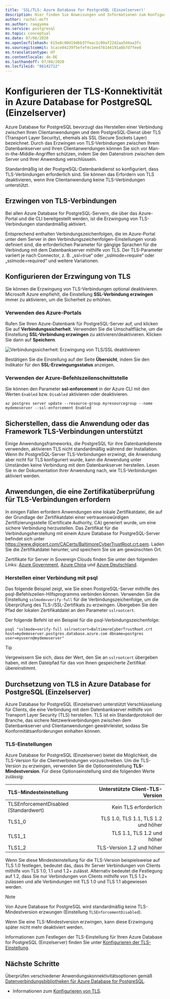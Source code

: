 ```yaml
---
title: 'SSL/TLS: Azure Database for PostgreSQL (Einzelserver)'
description: Hier finden Sie Anweisungen und Informationen zum Konfigurieren der TLS-Konnektivität für Azure Database for PostgreSQL (Einzelserver).
author: rachel-msft
ms.author: raagyema
ms.service: postgresql
ms.topic: conceptual
ms.date: 07/08/2020
ms.openlocfilehash: 615e8c80d194bb37feac1c09af22d2aa5d4aa3fc
ms.sourcegitcommit: 5cace04239f5efef4c1eed78144191a8b7d7fee8
ms.translationtype: HT
ms.contentlocale: de-DE
ms.lasthandoff: 07/08/2020
ms.locfileid: "86142712"
---
```

# <a name="configure-tls-connectivity-in-azure-database-for-postgresql---single-server"></a>Konfigurieren der TLS-Konnektivität in Azure Database for PostgreSQL (Einzelserver)

Azure Database for PostgreSQL bevorzugt das Herstellen einer Verbindung zwischen Ihren Clientanwendungen und dem PostgreSQL-Dienst über TLS (Transport Layer Security), ehemals als SSL (Secure Sockets Layer) bezeichnet. Durch das Erzwingen von TLS-Verbindungen zwischen Ihrem Datenbankserver und Ihren Clientanwendungen können Sie sich vor Man-in-the-Middle-Angriffen schützen, indem Sie den Datenstrom zwischen dem Server und Ihrer Anwendung verschlüsseln.

Standardmäßig ist der PostgreSQL-Datenbankdienst so konfiguriert, dass TLS-Verbindungen erforderlich sind. Sie können das Erfordern von TLS deaktivieren, wenn Ihre Clientanwendung keine TLS-Verbindungen unterstützt.

## <a name="enforcing-tls-connections"></a>Erzwingen von TLS-Verbindungen

Bei allen Azure Database for PostgreSQL-Servern, die über das Azure-Portal und die CLI bereitgestellt werden, ist die Erzwingung von TLS-Verbindungen standardmäßig aktiviert. 

Entsprechend enthalten Verbindungszeichenfolgen, die im Azure-Portal unter dem Server in den Verbindungszeichenfolgen-Einstellungen vorab definiert sind, die erforderlichen Parameter für gängige Sprachen für die Verbindung mit dem Datenbankserver mithilfe von TLS. Der TLS-Parameter variiert je nach Connector, z. B. „ssl=true“ oder „sslmode=require“ oder „sslmode=required“ und weitere Variationen.

## <a name="configure-enforcement-of-tls"></a>Konfigurieren der Erzwingung von TLS

Sie können die Erzwingung von TLS-Verbindungen optional deaktivieren. Microsoft Azure empfiehlt, die Einstellung **SSL-Verbindung erzwingen** immer zu aktivieren, um die Sicherheit zu erhöhen.

### <a name="using-the-azure-portal"></a>Verwenden des Azure-Portals

Rufen Sie Ihren Azure-Datenbank für PostgreSQL-Server auf, und klicken Sie auf **Verbindungssicherheit**. Verwenden Sie die Umschaltfläche, um die Einstellung **SSL-Verbindung erzwingen** zu aktivieren/deaktivieren. Klicken Sie dann auf **Speichern**.

![Verbindungssicherheit: Erzwingung von TLS/SSL deaktivieren](./media/concepts-ssl-connection-security/1-disable-ssl.png)

Bestätigen Sie die Einstellung auf der Seite **Übersicht**, indem Sie den Indikator für den **SSL-Erzwingungsstatus** anzeigen.

### <a name="using-azure-cli"></a>Verwenden der Azure-Befehlszeilenschnittstelle

Sie können den Parameter **ssl-enforcement** in der Azure CLI mit den Werten `Enabled` bzw. `Disabled` aktivieren oder deaktivieren.

```azurecli
az postgres server update --resource-group myresourcegroup --name mydemoserver --ssl-enforcement Enabled
```

## <a name="ensure-your-application-or-framework-supports-tls-connections"></a>Sicherstellen, dass die Anwendung oder das Framework TLS-Verbindungen unterstützt

Einige Anwendungsframeworks, die PostgreSQL für ihre Datenbankdienste verwenden, aktivieren TLS nicht standardmäßig während der Installation. Wenn Ihr PostgreSQL-Server TLS-Verbindungen erzwingt, die Anwendung aber nicht für TLS konfiguriert wurde, kann die Anwendung unter Umständen keine Verbindung mit dem Datenbankserver herstellen. Lesen Sie in der Dokumentation Ihrer Anwendung nach, wie TLS-Verbindungen aktiviert werden.

## <a name="applications-that-require-certificate-verification-for-tls-connectivity"></a>Anwendungen, die eine Zertifikatüberprüfung für TLS-Verbindungen erfordern

In einigen Fällen erfordern Anwendungen eine lokale Zertifikatdatei, die auf der Grundlage der Zertifikatdatei einer vertrauenswürdigen Zertifizierungsstelle (Certificate Authority, CA) generiert wurde, um eine sichere Verbindung herzustellen. Das Zertifikat für die Verbindungsherstellung mit einem Azure Database for PostgreSQL-Server befindet sich unter https://www.digicert.com/CACerts/BaltimoreCyberTrustRoot.crt.pem. Laden Sie die Zertifikatdatei herunter, und speichern Sie sie am gewünschten Ort. 

Zertifikate für Server in Sovereign Clouds finden Sie unter den folgenden Links: [Azure Government](https://www.digicert.com/CACerts/BaltimoreCyberTrustRoot.crt.pem), [Azure China](https://dl.cacerts.digicert.com/DigiCertGlobalRootCA.crt.pem) und [Azure Deutschland](https://www.d-trust.net/cgi-bin/D-TRUST_Root_Class_3_CA_2_2009.crt).

### <a name="connect-using-psql"></a>Herstellen einer Verbindung mit psql

Das folgende Beispiel zeigt, wie Sie einen PostgreSQL-Server mithilfe des psql-Befehlszeilen-Hilfsprogramms verbinden können. Verwenden Sie die Einstellung `sslmode=verify-full` für die Verbindungszeichenfolge, um die Überprüfung des TLS-/SSL-Zertifikats zu erzwingen. Übergeben Sie den Pfad der lokalen Zertifikatdatei an den Parameter `sslrootcert`.

Der folgende Befehl ist ein Beispiel für die psql-Verbindungszeichenfolge:

```shell
psql "sslmode=verify-full sslrootcert=BaltimoreCyberTrustRoot.crt host=mydemoserver.postgres.database.azure.com dbname=postgres user=myusern@mydemoserver"
```

> [!TIP]
> Vergewissern Sie sich, dass der Wert, den Sie an `sslrootcert` übergeben haben, mit dem Dateipfad für das von Ihnen gespeicherte Zertifikat übereinstimmt.

## <a name="tls-enforcement-in-azure-database-for-postgresql-single-server"></a>Durchsetzung von TLS in Azure Database for PostgreSQL (Einzelserver)

Azure Database for PostgreSQL (Einzelserver) unterstützt Verschlüsselung für Clients, die eine Verbindung mit dem Datenbankserver mithilfe von Transport Layer Security (TLS) herstellen. TLS ist ein Standardprotokoll der Branche, das sichere Netzwerkverbindungen zwischen dem Datenbankserver und Clientanwendungen gewährleistet, sodass Sie Konformitätsanforderungen einhalten können.

### <a name="tls-settings"></a>TLS-Einstellungen

Azure Database for PostgreSQL (Einzelserver) bietet die Möglichkeit, die TLS-Version für die Clientverbindungen vorzuschreiben. Um die TLS-Version zu erzwingen, verwenden Sie die Optionseinstellung **TLS-Mindestversion**. Für diese Optionseinstellung sind die folgenden Werte zulässig:

|  TLS-Mindesteinstellung             | Unterstützte Client-TLS-Version                |
|:---------------------------------|-------------------------------------:|
| TLSEnforcementDisabled (Standardwert) | Kein TLS erforderlich                      |
| TLS1_0                           | TLS 1.0, TLS 1.1, TLS 1.2 und höher |
| TLS1_1                           | TLS 1.1, TLS 1.2 und höher          |
| TLS1_2                           | TLS-Version 1.2 und höher           |


Wenn Sie diese Mindesteinstellung für die TLS-Version beispielsweise auf TLS 1.0 festlegen, bedeutet das, dass Ihr Server Verbindungen von Clients mithilfe von TLS 1.0, 1.1 und 1.2+ zulässt. Alternativ bedeutet die Festlegung auf 1.2, dass Sie nur Verbindungen von Clients mithilfe von TLS 1.2+ zulassen und alle Verbindungen mit TLS 1.0 und TLS 1.1 abgewiesen werden.

> [!Note] 
> Von Azure Database for PostgreSQL wird standardmäßig keine TLS-Mindestversion erzwungen (Einstellung `TLSEnforcementDisabled`).
>
> Wenn Sie eine TLS-Mindestversion erzwingen, kann diese Erzwingung später nicht mehr deaktiviert werden.

Informationen zum Festlegen der TLS-Einstellung für Ihren Azure Database for PostgreSQL (Einzelserver) finden Sie unter [Konfigurieren der TLS-Einstellung](howto-tls-configurations.md).

## <a name="next-steps"></a>Nächste Schritte

Überprüfen verschiedener Anwendungskonnektivitätsoptionen gemäß [Datenverbindungsbibliotheken für Azure Database for PostgreSQL](concepts-connection-libraries.md).

- Informationen zum [Konfigurieren von TLS](howto-tls-configurations.md).